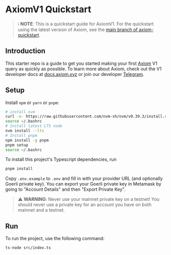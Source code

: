 # AxiomV1 Quickstart

 > ℹ️ **NOTE**: This is a quickstart guide for AxiomV1. For the quickstart using the latest version of Axiom, see the [main branch of axiom-quickstart](https://github.com/axiom-crypto/axiom-quickstart).

## Introduction

This starter repo is a guide to get you started making your first [Axiom](https://axiom.xyz) V1 query as quickly as possible. To learn more about Axiom, check out the V1 developer docs at [docs.axiom.xyz](https://docs-v1.axiom.xyz) or join our developer [Telegram](https://t.me/axiom_discuss).

## Setup

Install `npm` or `yarn` or `pnpm`:

```bash
# install nvm
curl -o- https://raw.githubusercontent.com/nvm-sh/nvm/v0.39.3/install.sh | bash
source ~/.bashrc
# Install latest LTS node
nvm install --lts
# Install pnpm
npm install -g pnpm
pnpm setup
source ~/.bashrc
```

To install this project's Typescript dependencies, run

```bash
pnpm install
```

Copy `.env.example` to `.env` and fill in with your provider URL (and optionally Goerli private key).
You can export your Goerli private key in Metamask by going to "Account Details" and then "Export Private Key".

> ⚠️ **WARNING**: Never use your mainnet private key on a testnet! You should never use a private key for an account you have on both mainnet and a testnet.

## Run

To run the project, use the following command:

```bash
ts-node src/index.ts
```
